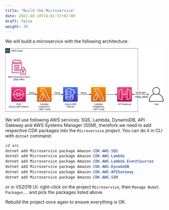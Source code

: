 ```yaml
---
title: "Build the Microservice"
date: 2021-08-10T14:01:57+02:00
draft: false
weight: 30
---
```


We will build a microservice with the following architecture:

![Microservice](30_microservice_arch.png)

We will use following AWS services: SQS, Lambda, DynamoDB, API Gateway and AWS Systems Manager (SSM), therefore we need to add respective CDK packages into the `Microservice` project. You can do it in CLI with `dotnet` command:

```powershell
cd src
dotnet add Microservice package Amazon.CDK.AWS.SQS
dotnet add Microservice package Amazon.CDK.AWS.Lambda
dotnet add Microservice package Amazon.CDK.AWS.Lambda.EventSources
dotnet add Microservice package Amazon.CDK.AWS.DynamoDB
dotnet add Microservice package Amazon.CDK.AWS.APIGateway
dotnet add Microservice package Amazon.CDK.AWS.SSM
```

or in VS2019 UI: right-click on the project `Microservice`, then `Manage NuGet Packages..` and pick the packages listed above.

Rebuild the project once again to ensure everything is OK.

